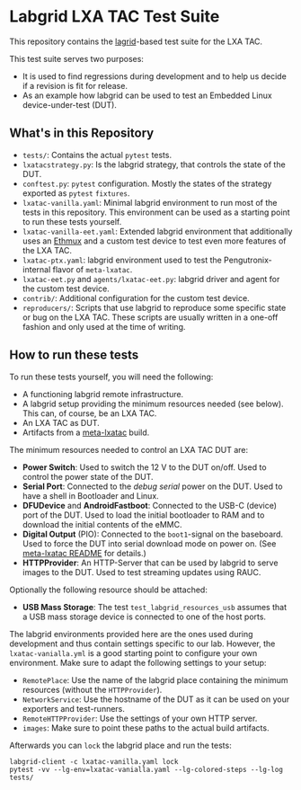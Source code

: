 Labgrid LXA TAC Test Suite
==========================

This repository contains the [lagrid](https://github.com/labgrid-project/labgrid)-based test suite for the LXA TAC.

This test suite serves two purposes:

- It is used to find regressions during development and to help us decide if a revision is fit for release.
- As an example how labgrid can be used to test an Embedded Linux device-under-test (DUT).

What's in this Repository
-------------------------

- `tests/`: Contains the actual `pytest` tests.
- `lxatacstrategy.py`: Is the labgrid strategy, that controls the state of the DUT.
- `conftest.py`: `pytest` configuration. Mostly the states of the strategy exported as `pytest` `fixtures`.
- `lxatac-vanilla.yaml`: Minimal labgrid environment to run most of the tests in this repository.
   This environment can be used as a starting point to run these tests yourself.
- `lxatac-vanilla-eet.yaml`: Extended labgrid environment that additionally uses an
   [Ethmux](https://www.linux-automation.com/en/products/ethernet-mux.html) and a custom test device to test even
   more features of the LXA TAC.
- `lxatac-ptx.yaml`: labgrid environment used to test the Pengutronix-internal flavor of `meta-lxatac`.
- `lxatac-eet.py` and `agents/lxatac-eet.py`: labgrid driver and agent for the custom test device.
- `contrib/`: Additional configuration for the custom test device.
- `reproducers/`: Scripts that use labgrid to reproduce some specific state or bug on the LXA TAC.
   These scripts are usually written in a one-off fashion and only used at the time of writing.

How to run these tests
----------------------

To run these tests yourself, you will need the following:

- A functioning labgrid remote infrastructure.
- A labgrid setup providing the minimum resources needed (see below).
  This can, of course, be an LXA TAC.
- An LXA TAC as DUT.
- Artifacts from a [meta-lxatac](https://github.com/linux-automation/meta-lxatac/) build.

The minimum resources needed to control an LXA TAC DUT are:

- **Power Switch**: Used to switch the 12 V to the DUT on/off.
  Used to control the power state of the DUT.
- **Serial Port**: Connected to the *debug serial* power on the DUT.
  Used to have a shell in Bootloader and Linux.
- **DFUDevice** and **AndroidFastboot**: Connected to the USB-C (device) port of the DUT.
  Used to load the initial bootloader to RAM and to download the initial contents of the eMMC.
- **Digital Output** (PIO): Connected to the `boot1`-signal on the baseboard.
  Used to force the DUT into serial download mode on power on.
  (See [meta-lxatac README](https://github.com/linux-automation/meta-lxatac/?tab=readme-ov-file#bring-the-device-into-usb-boot-mode)
  for details.)
- **HTTPProvider**: An HTTP-Server that can be used by labgrid to serve images to the DUT.
  Used to test streaming updates using RAUC.

Optionally the following resource should be attached:

- **USB Mass Storage**: The test `test_labgrid_resources_usb` assumes that a USB mass storage
  device is connected to one of the host ports.

The labgrid environments provided here are the ones used during development and thus contain settings specific to our
lab.
However, the `lxatac-vanialla.yml` is a good starting point to configure your own environment.
Make sure to adapt the following settings to your setup:

- `RemotePlace`: Use the name of the labgrid place containing the minimum resources (without the `HTTPProvider`).
- `NetworkService`: Use the hostname of the DUT as it can be used on your exporters and test-runners.
- `RemoteHTTPProvider`: Use the settings of your own HTTP server.
- `images`: Make sure to point these paths to the actual build artifacts.

Afterwards you can `lock` the labgrid place and run the tests:

```shell
labgrid-client -c lxatac-vanilla.yaml lock
pytest -vv --lg-env=lxatac-vanialla.yaml --lg-colored-steps --lg-log tests/
```
